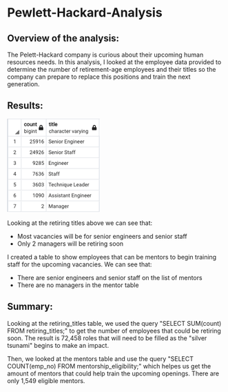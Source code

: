 # Pewlett-Hackard-Analysis

## Overview of the analysis:
The Pelett-Hackard company is curious about their upcoming human resources needs. In this analysis, I looked at the employee data provided to determine the number of retirement-age employees and their titles so the company can prepare to replace this positions and train the next generation. 

## Results:
![](retiring_titles.png)

Looking at the retiring titles above we can see that:
* Most vacancies will be for senior engineers and senior staff
* Only 2 managers will be retiring soon

I created a table to show employees that can be mentors to begin training staff for the upcoming vacancies. We can see that:
* There are senior engineers and senior staff on the list of mentors
* There are no managers in the mentor table

## Summary:
Looking at the retiring_titles table, we used the query "SELECT SUM(count) FROM retiring_titles;" to get the number of employees that could be retiring soon. The result is 72,458 roles that will need to be filled as the "silver tsunami" begins to make an impact.

Then, we looked at the mentors table and use the query "SELECT COUNT(emp_no) FROM mentorship_eligibility;" which helpes us get the amount of mentors that could help train the upcoming openings. There are only 1,549 eligible mentors. 
